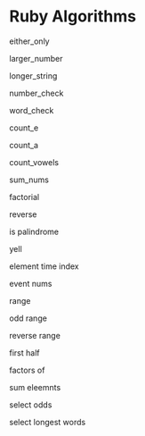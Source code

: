 # Ruby Algorithms

either_only

larger_number

longer_string

number_check

word_check

count_e

count_a

count_vowels

sum_nums

factorial

reverse

is palindrome

yell

element time index

event nums

range

odd range

reverse range

first half

factors of

sum eleemnts

select odds

select longest words









